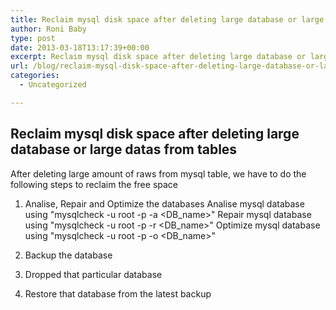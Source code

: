 ```yaml
---
title: Reclaim mysql disk space after deleting large database or large datas from tables
author: Roni Baby
type: post
date: 2013-03-18T13:17:39+00:00
excerpt: Reclaim mysql disk space after deleting large database or large datas from tables
url: /blog/reclaim-mysql-disk-space-after-deleting-large-database-or-large-datas-from-tables/
categories:
  - Uncategorized

---
```

## Reclaim mysql disk space after deleting large database or large datas from tables

After deleting large amount of raws from mysql table, we have to do the following steps to reclaim the free space

  1. Analise, Repair and Optimize the databases 
        Analise mysql database using "mysqlcheck -u root -p<passwd> -a <DB_name>"
        Repair mysql database using "mysqlcheck -u root -p<passwd> -r <DB_name>"
        Optimize mysql database using "mysqlcheck -u root -p<passwd> -o <DB_name>"
        

  2. Backup the database

  3. Dropped that particular database

  4. Restore that database from the latest backup